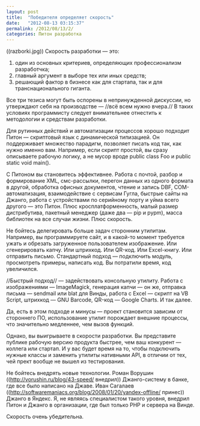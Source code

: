 ```yaml
---
layout: post
title:  "Победителя определяет скорость"
date:   "2012-08-13 03:15:37"
permalink: /2012/08/13/2/
categories: Питон разработка
---
```

((razborki.jpg))
Скорость разработки — это:
1. один из основных критериев, определяющих профессионализм разработчка;
2. главный аргумент в выборе тех или иных средств;
3. решающий фактор в бизнесе как для стартапа, так и для транснационального гиганта.

Все три тезиса могут быть оспорены в непринужденной дискуссии, но утверждают себя на производстве — //всё всем нужно вчера.// В таких условиях программисту следует внимательнее отнестить к методологии и средствам разработки.

Для рутинных действий и автоматизации процессов хорошо подходит Питон — скриптовый язык с динамической типизацией. Он поддерживает множество парадигм, позволяет писать код так, как нужно именно вам. Например, если скрипт простой, вы сразу описываете рабочую логику, а не мусор вроде public class Foo и public static void main().

С Питоном вы становитесь эффективнее. Работа с почтой, разбор и формирование XML, смс-рассылки, перегон данных из одного формата в другой, обработка офисных документов, чтение и запись DBF, COM-автоматизация, взаимодействие с сервисам Гугла, быстрые сайты на Джанго, работа с устройствами по серийному порту и уйма всего другого — это Питон. Плюс кросплатформенность, малый размер дистрибутива, пакетный менеджер (даже два — pip и pypm), масса библиотек на все случаи жизни. Плюс скорость.

Не бойтесь делегировать больше задач сторонним утилитам. Например, вы программируете сайт, и в какой-то момент требуется ужать и обрезать загруженное пользователем изображение. Или сгенерировать капчу. Или штрихкод. Или QR-код. Или Excel-книгу. Или отправить письмо. Стандартный подход — подключить модуль, просмотреть примеры, написать код. Вы потратили время, код увеличился.

//Быстрый подход// — задействовать консольную утилиту. Работа с изображениями — ImageMagick, генерация капчи — он же, отправка письма — sendmail или blat для Винды, работа с Excel — скрипт на VB Script, штрихкод — GNU Barcode, QR-код — Google Charts. И так далее.

Да, есть в этом подходе и минусы — проект становится зависим от стороннего ПО, использование утилит порождает внешние процессы, что значительно медленнее, чем вызов функций.

Однако, вы выигрываете в скорости разработки. Вы представите публике рабочую версию продукта быстрее, чем ваш конкурент — коллега или стартап. И у вас будет время на то, чтобы подключить нужные классы и заменить утилиты нативными API, в отличии от тех, чей прект вообще не вышел из тестирования.

Не бойтесь внедрять новые технологии. Роман Ворушин ((http://vorushin.ru/blog/43-speed/ внедрил)) Джанго-систему в банке, где все было написано на Джаве. Иван Сагалаев ((http://softwaremaniacs.org/blog/2008/01/20/yandex-offline/ принес)) Джанго в Яндекс. Я, не являясь специалистом такого уровня, внедрил Питон и Джанго в организации, где был только PHP и сервера на Винде.

Скорость очень убедительна.


